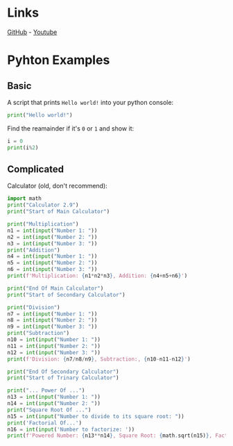 # Links
[GitHub](https://github.com/KivancTok) - [Youtube](https://youtube.com/user/atakanntok)
# Pyhton Examples
## Basic
A script that prints `Hello world!` into your python console:
```py
print("Hello world!")
```

Find the reamainder if it's `0` or `1` and show it:
```py
i = 0
print(i%2)
```
## Complicated
Calculator (old, don't recommend):
```py
import math
print("Calculator 2.9")
print("Start of Main Calculator")

print("Multiplication")
n1 = int(input("Number 1: "))
n2 = int(input("Number 2: "))
n3 = int(input("Number 3: "))
print("Addition")
n4 = int(input("Number 1: "))
n5 = int(input("Number 2: "))
n6 = int(input("Number 3: "))
print(f'Multiplication: {n1*n2*n3}, Addition: {n4+n5+n6}')

print("End Of Main Calculator")
print("Start of Secondary Calculator")

print("Division")
n7 = int(input("Number 1: "))
n8 = int(input("Number 2: "))
n9 = int(input("Number 3: "))
print("Subtraction")
n10 = int(input("Number 1: "))
n11 = int(input("Number 2: "))
n12 = int(input("Number 3: "))
print(f'Division: {n7/n8/n9}, Subtraction:, {n10-n11-n12}')

print("End Of Secondary Calculator")
print("Start of Trinary Calculator")

print("... Power Of ...")
n13 = int(input("Number 1: "))
n14 = int(input("Number 2: "))
print("Square Root Of ...")
n15 = int(input("Number to divide to its square root: "))
print('Factorial Of...')
n16 = int(input('Number to factorize: '))
print(f'Powered Number: {n13**n14}, Square Root: {math.sqrt(n15)}, Factorial: {math.factorial(n16)})
```
